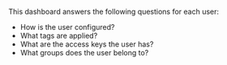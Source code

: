 This dashboard answers the following questions for each user:

- How is the user configured?
- What tags are applied?
- What are the access keys the user has?
- What groups does the user belong to?
